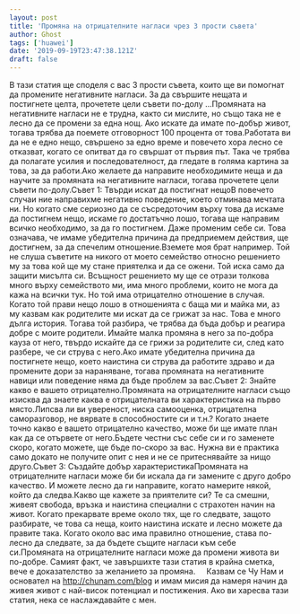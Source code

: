 ```yaml
---
layout: post
title: 'Промяна на отрицателните нагласи чрез 3 прости съвета'
author: Ghost
tags: ['huawei']
date: '2019-09-19T23:47:38.121Z'
draft: false
---
```


В тази статия ще споделя с вас 3 прости съвета, които ще ви помогнат да промените негативните нагласи. За да свършите нещата и постигнете целта, прочетете цели съвети по-долу ...Промяната на негативните нагласи не е трудна, както си мислите, но също така не е лесно да се промени за една нощ. Ако искате да имате по-добър живот, тогава трябва да поемете отговорност 100 процента от това.Работата ви да не е едно нещо, свършено за едно време и повечето хора лесно се отказват, когато се опитват да го свършат от първия път. Така че трябва да полагате усилия и последователност, да гледате в голяма картина за това, за да работи.Ако желаете да направите необходимите неща и да научите за промяната на негативните нагласи, тогава прочетете цели съвети по-долу.Съвет 1: Твърди искат да постигнат нещоВ повечето случаи ние направихме негативно поведение, което отминава мечтата ни. Но когато сме сериозно да се съсредоточим върху това да искаме да постигнем нещо, искаме го достатъчно лошо, тогава ще направим всичко необходимо, за да го постигнем. Даже променим себе си. Това означава, че имаме убедителна причина да предприемем действия, ще достигнем, за да спечелим отношение.Вземете моя брат например. Той не слуша съветите на никого от моето семейство относно решението му за това кой ще му стане приятелка и да се ожени. Той иска само да защити мисълта си. Всъщност решението му ще се отрази толкова много върху семейството ми, има много проблеми, които не мога да кажа на всички тук. Но той има отрицателно отношение в случая. Когато той прави нещо лошо в отношенията с баща ми и майка ми, аз му казвам как родителите ми искат да се грижат за нас. Това е много дълга история. Тогава той разбира, че трябва да бъда добър и реагира добре с моите родители. Имайте малка промяна в него за по-добра кауза от него, твърдо искайте да се грижи за родителите си, след като разбере, че си струва с него.Ако имате убедителна причина да постигнете нещо, което наистина си струва да работите здраво и да промените дори за нараняване, тогава промяната на негативните навици или поведение няма да бъде проблем за вас.Съвет 2: Знайте какво е вашето отрицателно.Промяната на отрицателните нагласи също изисква да знаете каква е отрицателната ви характеристика на първо място.Липсва ли ви увереност, ниска самооценка, отрицателна саморазговор, не вярвате в способностите си и т.н.? Когато знаете точно какво е вашето отрицателно качество, може би ще имате план как да се отървете от него.Бъдете честни със себе си и го заменете скоро, когато можете, ще бъде по-скоро за вас. Нужна ви е практика само докато не получите опит с нея и не се притеснявайте за нищо друго.Съвет 3: Създайте добър характеристикаПромяната на отрицателните нагласи може би би искала да ги замените с друго добро качество. И можете лесно да ги направите, когато намерите някой, който да следва.Какво ще кажете за приятелите си? Те са смешни, живеят свобода, връзка и наистина специални с страхотен начин на живот. Когато прекарвате време около тях, ще го следвате, защото разбирате, че това са неща, които наистина искате и лесно можете да правите така. Когато около вас има правилно отношение, става по-лесно да следвате, за да бъдете същите нагласи към себе си.Промяната на отрицателните нагласи може да промени живота ви по-добре. Самият факт, че завършихте тази статия в крайна сметка, вече е доказателство за желанието за промяна.     Казвам се Чу Нам и основател на http://chunam.com/blog и имам мисия да намеря начин да живея живот с най-висок потенциал и постижения. Ако ви харесва тази статия, нека се наслаждавайте с мен.
